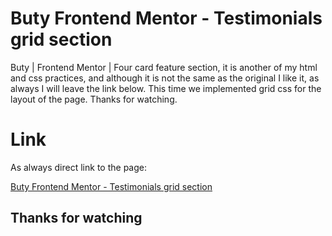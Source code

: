 # Buty Frontend Mentor - Testimonials grid section

Buty | Frontend Mentor | Four card feature section, it is another of my html and css practices, and although it is not the same as the original I like it, as always I will leave the link below. This time we implemented grid css for the layout of the page. Thanks for watching.

# Link

As always direct link to the page:

[Buty Frontend Mentor - Testimonials grid section](https://buty06.github.io/testimonials-grid-section-main/)

## Thanks for watching
